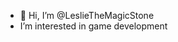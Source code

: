 - 👋 Hi, I’m @LeslieTheMagicStone
- I’m interested in game development

<!---
LeslieTheMagicStone/LeslieTheMagicStone is a ✨ special ✨ repository because its `README.md` (this file) appears on your GitHub profile.
You can click the Preview link to take a look at your changes.
--->
